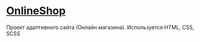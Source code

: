 # [OnlineShop](https://kuljeanne.github.io/OnlineShop-StudyingProject/)  
Проект адаптивного сайта (Онлайн магазина). Используется HTML, CSS, SCSS
